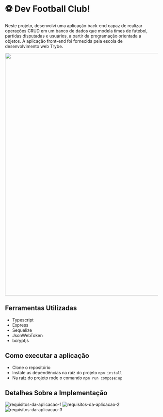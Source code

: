 # ⚽ Dev Football Club!

Neste projeto, desenvolvi uma aplicação back-end capaz de realizar operações CRUD em um banco de dados que modela times de futebol, partidas disputadas e usuários, a partir da programação orientada a objetos. A aplicação front-end foi fornecida pela escola de desenvolvimento web Trybe.

<div align="center">
  <img src="https://github.com/bermartorano/dev-football-club/assets/110858573/6f841605-4acd-4d16-82ae-b6c2e6680b3a" width=800px"/>
</div>

## Ferramentas Utilizadas
* Typescript
* Express
* Sequelize
* JsonWebToken
* bcryptjs

## Como executar a aplicação
* Clone o repositório
* Instale as dependências na raiz do projeto `npm install`
* Na raiz do projeto rode o comando `npm run compose:up`

## Detalhes Sobre a Implementação

![requisitos-da-aplicacao-1](https://github.com/bermartorano/dev-football-club/assets/110858573/150583de-9a44-4448-be7e-f73a72909610)
![requisitos-da-aplicacao-2](https://github.com/bermartorano/dev-football-club/assets/110858573/875b0dd7-1265-4de4-a8ae-91956fb8535d)
![requisitos-da-aplicacao-3](https://github.com/bermartorano/dev-football-club/assets/110858573/f31b6e10-eb05-47a5-8efa-e810bcb88ff5)


